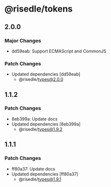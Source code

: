 # @risedle/tokens

## 2.0.0

### Major Changes

-   dd59eab: Support ECMAScript and CommonJS

### Patch Changes

-   Updated dependencies [dd59eab]
    -   @risedle/types@2.0.0

## 1.1.2

### Patch Changes

-   8eb399a: Update docs
-   Updated dependencies [8eb399a]
    -   @risedle/types@1.9.2

## 1.1.1

### Patch Changes

-   ff80a37: Update docs
-   Updated dependencies [ff80a37]
    -   @risedle/types@1.9.1
